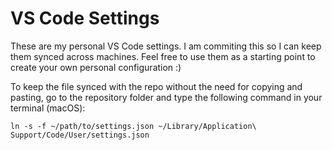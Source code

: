 # VS Code Settings

These are my personal VS Code settings. I am commiting this so I can keep them synced across machines.
Feel free to use them as a starting point to create your own personal configuration :)

To keep the file synced with the repo without the need for copying and pasting, go to the repository folder and type the following command in your terminal (macOS):

```
ln -s -f ~/path/to/settings.json ~/Library/Application\ Support/Code/User/settings.json
````
